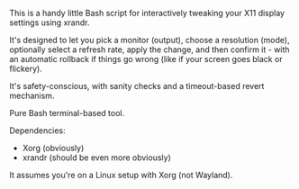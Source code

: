 This is a handy little Bash script for interactively tweaking your X11 display settings using xrandr. 

It's designed to let you pick a monitor (output), choose a resolution (mode), optionally select a refresh rate, apply the change, and then confirm it - with an automatic rollback if things go wrong (like if your screen goes black or flickery).

It's safety-conscious, with sanity checks and a timeout-based revert mechanism. 

Pure Bash terminal-based tool. 

Dependencies:
 - Xorg (obviously)
 - xrandr (should be even more obviously)

It assumes you're on a Linux setup with Xorg (not Wayland).
